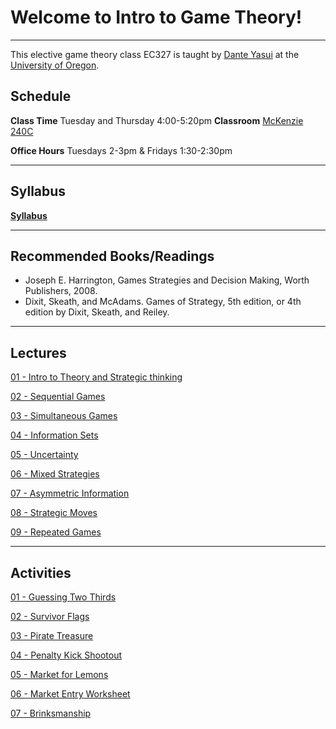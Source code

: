 # Welcome to Intro to Game Theory! 
---
This elective game theory class EC327 is taught by [Dante Yasui](https://cas.uoregon.edu/directory/economics/all/dyasui)
at the [University of Oregon](https://socialsciences.uoregon.edu/economics).

## Schedule
**Class Time** Tuesday and Thursday 4:00-5:20pm
**Classroom** [McKenzie 240C](https://map.uoregon.edu/7e11b9d41)

**Office Hours** Tuesdays 2-3pm & Fridays 1:30-2:30pm

---

## Syllabus

[**Syllabus**](https://github.com/dyasui/ec327gametheory/blob/d6db6c1051a3b21a4054dcadb3bbb58f5b6e8a83/Syllabus/main.pdf)

---

## Recommended Books/Readings
 - Joseph E. Harrington, Games Strategies and Decision Making, Worth Publishers, 2008.
 - Dixit, Skeath, and McAdams. Games of Strategy, 5th edition, or 4th edition by Dixit, Skeath, and Reiley.

---

## Lectures

[01 - Intro to Theory and Strategic thinking](https://github.com/dyasui/ec327gametheory/blob/d6db6c1051a3b21a4054dcadb3bbb58f5b6e8a83/Slides/01Intro/Intro.pdf)

[02 - Sequential Games](https://github.com/dyasui/ec327gametheory/blob/d6db6c1051a3b21a4054dcadb3bbb58f5b6e8a83/Slides/02SequentialGames/02SequentialGames.pdf)

[03 - Simultaneous Games](https://github.com/dyasui/ec327gametheory/blob/d6db6c1051a3b21a4054dcadb3bbb58f5b6e8a83/Slides/03SimultaneousGames/beamer/main.pdf)

[04 - Information Sets](https://github.com/dyasui/ec327gametheory/blob/d6db6c1051a3b21a4054dcadb3bbb58f5b6e8a83/Slides/04InfoSets/main.pdf)

[05 - Uncertainty](https://github.com/dyasui/ec327gametheory/blob/d6db6c1051a3b21a4054dcadb3bbb58f5b6e8a83/Slides/05Uncertainty/main.pdf)

[06 - Mixed Strategies](https://github.com/dyasui/ec327gametheory/blob/d6db6c1051a3b21a4054dcadb3bbb58f5b6e8a83/Slides/06MixedStrategies/main.pdf)

[07 - Asymmetric Information](https://github.com/dyasui/ec327gametheory/blob/d6db6c1051a3b21a4054dcadb3bbb58f5b6e8a83/Slides/07AsymmetricInfo/main.pdf)

[08 - Strategic Moves](https://github.com/dyasui/ec327gametheory/blob/2fa2eb04117eb4b0f9fc38a114a7f4c4a2452679/Slides/08StrategicMoves/main.pdf)

[09 - Repeated Games](https://github.com/dyasui/ec327gametheory/blob/2fa2eb04117eb4b0f9fc38a114a7f4c4a2452679/Slides/09RepeatedGames/main.pdf)

---

## Activities

[01 - Guessing Two Thirds](https://github.com/dyasui/ec327gametheory/tree/d6db6c1051a3b21a4054dcadb3bbb58f5b6e8a83/activities/01GuessTwoThirds)

[02 - Survivor Flags](https://github.com/dyasui/ec327gametheory/tree/d6db6c1051a3b21a4054dcadb3bbb58f5b6e8a83/activities/02SurvivorFlags)

[03 - Pirate Treasure](https://github.com/dyasui/ec327gametheory/tree/d6db6c1051a3b21a4054dcadb3bbb58f5b6e8a83/activities/03PirateTreasure)

[04 - Penalty Kick Shootout](https://github.com/dyasui/ec327gametheory/tree/d6db6c1051a3b21a4054dcadb3bbb58f5b6e8a83/activities/04PenaltyKicks)

[05 - Market for Lemons](https://github.com/dyasui/ec327gametheory/blob/2fa2eb04117eb4b0f9fc38a114a7f4c4a2452679/activities/05LemonsMarket/README.md)

[06 - Market Entry Worksheet](https://github.com/dyasui/ec327gametheory/tree/2fa2eb04117eb4b0f9fc38a114a7f4c4a2452679/activities/06MarketEntryWorksheet)

[07 - Brinksmanship](https://github.com/dyasui/ec327gametheory/blob/2fa2eb04117eb4b0f9fc38a114a7f4c4a2452679/activities/07Brinksmanship/main.pdf)
